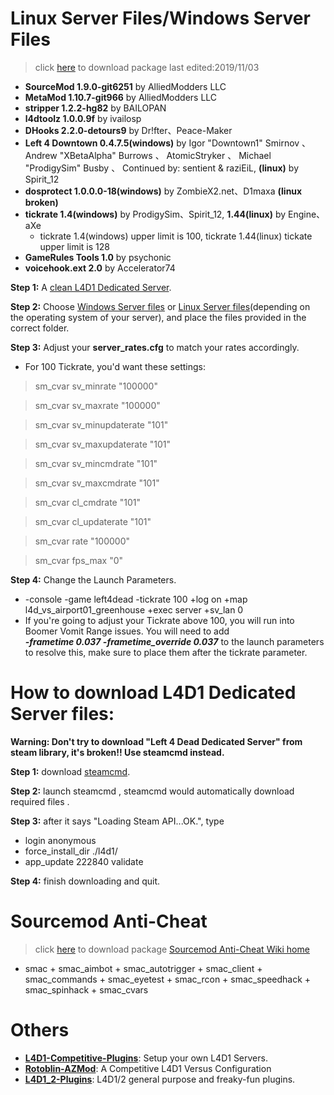 # Linux Server Files/Windows Server Files
>click [here](https://github.com/fbef0102/L4D1-Server4Dead/releases) to download package
>last edited:2019/11/03
* <b>SourceMod 			1.9.0-git6251</b> 	    by AlliedModders LLC
* <b>MetaMod 			1.10.7-git966</b> 	    by AlliedModders LLC
* <b>stripper 			1.2.2-hg82</b> 		    by BAILOPAN
* <b>l4dtoolz 			1.0.0.9f</b> 		    by ivailosp
* <b>DHooks 			2.2.0-detours9</b> 	    by Dr!fter、Peace-Maker
* <b>Left 4 Downtown 	0.4.7.5(windows)</b>    by Igor "Downtown1" Smirnov 、 Andrew "XBetaAlpha" Burrows 、 AtomicStryker 、 Michael "ProdigySim" Busby 、 Continued by: sentient & raziEiL, <b>(linux)</b> by Spirit_12
* <b>dosprotect 		1.0.0.0-18(windows)</b> by ZombieX2.net、D1maxa <b>(linux broken)</b>
* <b>tickrate 			1.4(windows)</b> 	    by ProdigySim、Spirit_12, <b>1.44(linux)</b> by Engine、aXe
   * tickrate 1.4(windows) upper limit is 100, tickrate 1.44(linux) tickate upper limit is 128
* <b>GameRules Tools 	1.0</b> 			    by psychonic
* <b>voicehook.ext 		2.0</b> 			    by Accelerator74

**Step 1:** A [clean L4D1 Dedicated Server](https://github.com/fbef0102/L4D1-Server4Dead/blob/master/README.md#how-to-download-l4d1-dedicated-server-files).

**Step 2:** Choose [Windows Server files](https://github.com/fbef0102/L4D1-Server4Dead/releases/download/v2.0/Windows_Server_files.zip) or [Linux Server files](https://github.com/fbef0102/L4D1-Server4Dead/releases/download/v2.0/Linux_Server_files.zip)(depending on the operating system of your server), and place the files provided in the correct folder.

**Step 3:** Adjust your **server_rates.cfg** to match your rates accordingly.  
* For 100 Tickrate, you'd want these settings:
>sm_cvar sv_minrate 			"100000"

>sm_cvar sv_maxrate 			"100000"

>sm_cvar sv_minupdaterate 		"101"

>sm_cvar sv_maxupdaterate 		"101"

>sm_cvar sv_mincmdrate 			"101"

>sm_cvar sv_maxcmdrate 			"101"

>sm_cvar cl_cmdrate			"101"

>sm_cvar cl_updaterate 			"101"

>sm_cvar rate				"100000"

>sm_cvar fps_max    "0"

**Step 4:** Change the Launch Parameters.
  * -console -game left4dead -tickrate 100 +log on +map l4d_vs_airport01_greenhouse +exec server +sv_lan 0
  * If you're going to adjust your Tickrate above 100, you will run into Boomer Vomit Range issues. You will need to add   
  ***-frametime 0.037 -frametime_override 0.037*** to the launch parameters to resolve this, make sure to place them after the tickrate parameter.

# How to download L4D1 Dedicated Server files:
**Warning: Don't try to download "Left 4 Dead Dedicated Server" from steam library, it's broken!! Use steamcmd instead.**

**Step 1:** download [steamcmd](https://developer.valvesoftware.com/wiki/SteamCMD).

**Step 2:** launch steamcmd , steamcmd would automatically download required files .

**Step 3:** after it says "Loading Steam API...OK.", type
* login anonymous
* force_install_dir ./l4d1/
* app_update 222840 validate

**Step 4:** finish downloading and quit.

# Sourcemod Anti-Cheat
>click [here](https://github.com/fbef0102/L4D1-Server4Dead/releases/download/v2.0/Sourcemod_Anti-Cheat.zip) to download package
[Sourcemod Anti-Cheat Wiki home](https://bitbucket.org/anticheat/smac/wiki/Home)
* smac + smac_aimbot + smac_autotrigger + smac_client + smac_commands + smac_eyetest + smac_rcon + smac_speedhack + smac_spinhack + smac_cvars

# Others
* <b>[L4D1-Competitive-Plugins](https://github.com/fbef0102/L4D1-Competitive-Plugins)</b>: Setup your own L4D1 Servers.
* <b>[Rotoblin-AZMod](https://github.com/fbef0102/Rotoblin-AZMod)</b>: A Competitive L4D1 Versus Configuration
* <b>[L4D1_2-Plugins](https://github.com/fbef0102/L4D1_2-Plugins)</b>: L4D1/2 general purpose and freaky-fun plugins.
